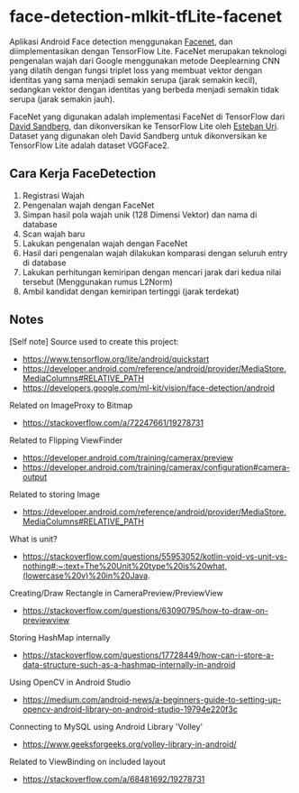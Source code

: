 # face-detection-mlkit-tfLite-facenet
Aplikasi Android Face detection menggunakan [Facenet](https://ieeexplore.ieee.org/document/7298682), dan diimplementasikan dengan TensorFlow Lite.
FaceNet merupakan teknologi pengenalan wajah dari Google menggunakan metode Deeplearning CNN yang dilatih dengan fungsi triplet loss yang membuat vektor dengan identitas yang sama menjadi semakin serupa (jarak semakin kecil), sedangkan vektor dengan identitas yang berbeda menjadi semakin tidak serupa (jarak semakin jauh).

FaceNet yang digunakan adalah implementasi FaceNet di TensorFlow dari [David Sandberg](https://github.com/davidsandberg/facenet), dan dikonversikan ke TensorFlow Lite oleh [Esteban Uri](https://medium.com/@estebanuri/converting-sandbergs-facenet-pre-trained-model-to-tensorflow-lite-using-an-unorthodox-way-7ee3a6ed02a3). Dataset yang digunakan oleh David Sandberg untuk dikonversikan ke TensorFlow Lite adalah dataset VGGFace2.

## Cara Kerja FaceDetection
1. Registrasi Wajah
2. Pengenalan wajah dengan FaceNet
3. Simpan hasil pola wajah unik (128 Dimensi Vektor) dan nama di database
4. Scan wajah baru
5. Lakukan pengenalan wajah dengan FaceNet
6. Hasil dari pengenalan wajah dilakukan komparasi dengan seluruh entry di database
7. Lakukan perhitungan kemiripan dengan mencari jarak dari kedua nilai tersebut (Menggunakan rumus L2Norm)
8. Ambil kandidat dengan kemiripan tertinggi (jarak terdekat)
 
## Notes
[Self note] Source used to create this project:
- https://www.tensorflow.org/lite/android/quickstart
- https://developer.android.com/reference/android/provider/MediaStore.MediaColumns#RELATIVE_PATH
- https://developers.google.com/ml-kit/vision/face-detection/android

Related on ImageProxy to Bitmap
- https://stackoverflow.com/a/72247661/19278731

Related to Flipping ViewFinder
- https://developer.android.com/training/camerax/preview
- https://developer.android.com/training/camerax/configuration#camera-output

Related to storing Image
- https://developer.android.com/reference/android/provider/MediaStore.MediaColumns#RELATIVE_PATH

What is unit?
- https://stackoverflow.com/questions/55953052/kotlin-void-vs-unit-vs-nothing#:~:text=The%20Unit%20type%20is%20what,(lowercase%20v)%20in%20Java.

Creating/Draw Rectangle in CameraPreview/PreviewView
- https://stackoverflow.com/questions/63090795/how-to-draw-on-previewview

Storing HashMap internally
- https://stackoverflow.com/questions/17728449/how-can-i-store-a-data-structure-such-as-a-hashmap-internally-in-android

Using OpenCV in Android Studio
- https://medium.com/android-news/a-beginners-guide-to-setting-up-opencv-android-library-on-android-studio-19794e220f3c

Connecting to MySQL using Android Library 'Volley'
- https://www.geeksforgeeks.org/volley-library-in-android/

Related to ViewBinding on included layout
- https://stackoverflow.com/a/68481692/19278731
